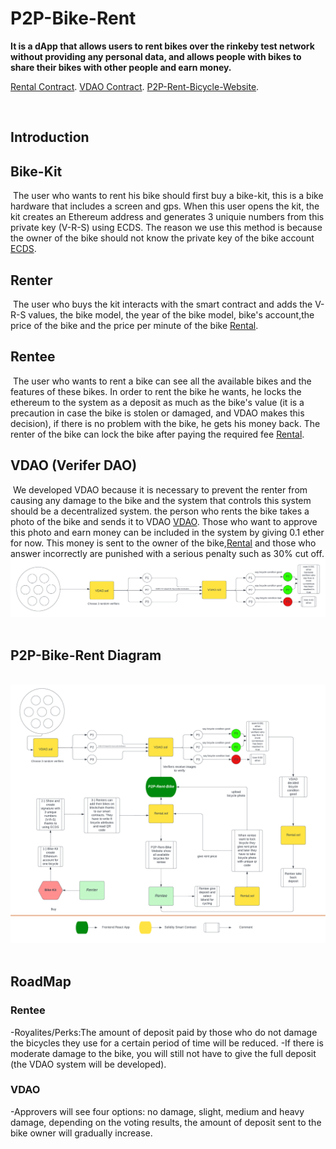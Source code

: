 # P2P-Bike-Rent

**It is a dApp that allows users to rent bikes over the rinkeby test network without providing any personal data,
and allows people with bikes to share their bikes with other people and earn money.**

[Rental Contract](https://rinkeby.etherscan.io/address/0x912c973E6A3DAdaee3FBDe072052d627Ece6829B).
[VDAO Contract](https://rinkeby.etherscan.io/address/0x07980Fae9E884c5C72C98cBDf40e0aD70739FFac).
[P2P-Rent-Bicycle-Website](https://p2p-bike-rental.vercel.app/quickstart).

​
## Introduction
 
## Bike-Kit
​
The user who wants to rent his bike should first buy a bike-kit, this is a bike hardware that includes a screen and gps. 
When this user opens the kit, the kit creates an Ethereum address and generates 3 uniquie numbers from this private key 
(V-R-S) using ECDS. The reason we use this method is because the owner of the bike should not know the private key of the bike account [ECDS](SignedMessageVerifier).
​

## Renter
​
The user who buys the kit interacts with the smart contract and adds the V-R-S values, the bike model,
the year of the bike model, bike's account,the price of the bike and the price per minute of the bike [Rental](src/contract/Rental.sol).
​

## Rentee
​
The user who wants to rent a bike can see all the available bikes and the features of these bikes.
In order to rent the bike he wants, he locks the ethereum to the system as a deposit as much as the bike's value 
(it is a precaution in case the bike is stolen or damaged, and VDAO makes this decision), if there is no problem with the bike, he gets his money back. 
The renter of the bike can lock the bike after paying the required fee [Rental](src/contract/Rental.sol).
​

## VDAO (Verifer DAO)
​
We developed VDAO because it is necessary to prevent the renter from causing any damage to the bike 
and the system that controls this system should be a decentralized system. the person who rents the bike 
takes a photo of the bike and sends it to VDAO [VDAO](src/contract/VDAO.sol). Those who want to approve this photo and earn money can be 
included in the system by giving 0.1 ether for now. This money is sent to the owner of the bike,[Rental](src/contract/Rental.sol) and those 
who answer incorrectly are punished with a serious penalty such as 30% cut off. ![Graph](assets/VDAO.png)
​

## P2P-Bike-Rent Diagram
​
![Graph](assets/P2P-Rent-Bicycle.png)
​

## RoadMap

### Rentee
-Royalites/Perks:The amount of deposit paid by those who do not damage the bicycles they use for a certain period of time will be reduced.
-If there is moderate damage to the bike, you will still not have to give the full deposit (the VDAO system will be developed).
### VDAO
-Approvers will see four options: no damage, slight, medium and heavy damage, depending on the voting results, the amount of deposit
sent to the bike owner will gradually increase.

